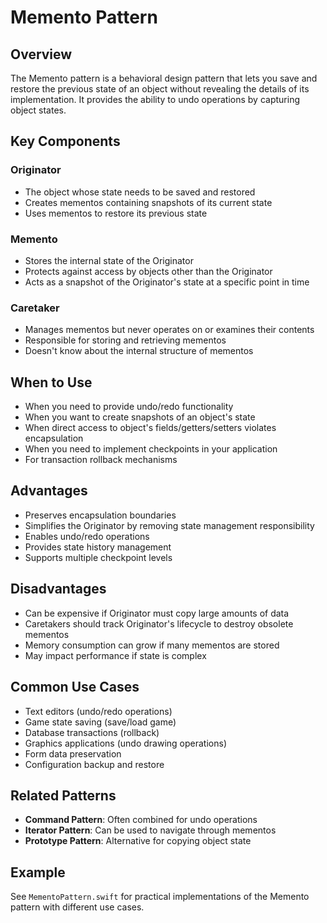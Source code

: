 # Memento Pattern

## Overview
The Memento pattern is a behavioral design pattern that lets you save and restore the previous state of an object without revealing the details of its implementation. It provides the ability to undo operations by capturing object states.

## Key Components

### Originator
- The object whose state needs to be saved and restored
- Creates mementos containing snapshots of its current state
- Uses mementos to restore its previous state

### Memento
- Stores the internal state of the Originator
- Protects against access by objects other than the Originator
- Acts as a snapshot of the Originator's state at a specific point in time

### Caretaker
- Manages mementos but never operates on or examines their contents
- Responsible for storing and retrieving mementos
- Doesn't know about the internal structure of mementos

## When to Use
- When you need to provide undo/redo functionality
- When you want to create snapshots of an object's state
- When direct access to object's fields/getters/setters violates encapsulation
- When you need to implement checkpoints in your application
- For transaction rollback mechanisms

## Advantages
- Preserves encapsulation boundaries
- Simplifies the Originator by removing state management responsibility
- Enables undo/redo operations
- Provides state history management
- Supports multiple checkpoint levels

## Disadvantages
- Can be expensive if Originator must copy large amounts of data
- Caretakers should track Originator's lifecycle to destroy obsolete mementos
- Memory consumption can grow if many mementos are stored
- May impact performance if state is complex

## Common Use Cases
- Text editors (undo/redo operations)
- Game state saving (save/load game)
- Database transactions (rollback)
- Graphics applications (undo drawing operations)
- Form data preservation
- Configuration backup and restore

## Related Patterns
- **Command Pattern**: Often combined for undo operations
- **Iterator Pattern**: Can be used to navigate through mementos
- **Prototype Pattern**: Alternative for copying object state

## Example
See `MementoPattern.swift` for practical implementations of the Memento pattern with different use cases.